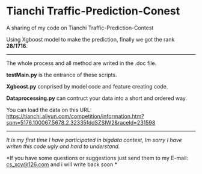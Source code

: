 # Tianchi Traffic-Prediction-Conest
A sharing of my code on Tianchi Traffic-Prediction-Contest  

Using Xgboost model to make the prediction, finally we got the rank **28/1716**.  

---

The whole process and all method are writed in the .doc file.

**testMain.py** is the entrance of these scripts.      

**Xgboost.py** conprised by model code and feature creating code.     

**Dataprocessing.py** can contruct your data into a short and ordered way.      



You can load the data on this URL:       
https://tianchi.aliyun.com/competition/information.htm?spm=5176.100067.5678.2.32335fddSZSIW2&raceId=231598        

---

*It is my first time I have participated in bigdata contest, Im sorry I have writen this code ugly and hard to understand.*         

*If you have some questions or suggestions just send them to my E-mail: cs_xcy@126.com and i will write back soon *      


